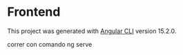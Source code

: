 # Frontend

This project was generated with [Angular CLI](https://github.com/angular/angular-cli) version 15.2.0.

correr con comando ng serve
